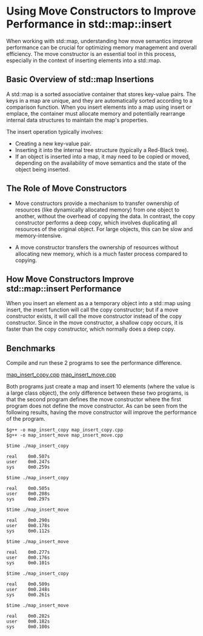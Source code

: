 # Using Move Constructors to Improve Performance in std::map::insert

When working with std::map, understanding how move semantics improve performance can be crucial for optimizing memory management and overall efficiency. The move constructor is an essential tool in this process, especially in the context of inserting elements into a std::map.

## Basic Overview of std::map Insertions

A std::map is a sorted associative container that stores key-value pairs. The keys in a map are unique, and they are automatically sorted according to a comparison function. When you insert elements into a map using insert or emplace, the container must allocate memory and potentially rearrange internal data structures to maintain the map's properties.

The insert operation typically involves:

- Creating a new key-value pair.
- Inserting it into the internal tree structure (typically a Red-Black tree).
- If an object is inserted into a map, it may need to be copied or moved, depending on the availability of move semantics and the state of the object being inserted.

## The Role of Move Constructors

- Move constructors provide a mechanism to transfer ownership of resources (like dynamically allocated memory) from one object to another, without the overhead of copying the data. In contrast, the copy constructor performs a deep copy, which involves duplicating all resources of the original object. For large objects, this can be slow and memory-intensive.

- A move constructor transfers the ownership of resources without allocating new memory, which is a much faster process compared to copying.

## How Move Constructors Improve std::map::insert Performance

When you insert an element as a a temporary object into a std::map using insert, the insert function will call the copy constructor; but if a move constructor exists, it will call the move constructor instead of the copy constructor. Since in the move constructor, a shallow copy occurs, it is faster than the copy constructor, which normally does a deep copy.

## Benchmarks

Compile and run these 2 programs to see the performance difference.

[map_insert_copy.cpp](map_insert_copy.cpp) [map_insert_move.cpp](map_insert_move.cpp)

Both programs just create a map and insert 10 elements (where the value is a large class object), the only difference between these two programs, is that the second program defines the move constructor where the first program does not define the move constructor. As can be seen from the following results, having the move constructor will improve the performance of the program.

```console
$g++ -o map_insert_copy map_insert_copy.cpp
$g++ -o map_insert_move map_insert_move.cpp

$time ./map_insert_copy

real    0m0.507s
user    0m0.247s
sys     0m0.259s

$time ./map_insert_copy

real    0m0.505s
user    0m0.208s
sys     0m0.297s

$time ./map_insert_move

real    0m0.290s
user    0m0.178s
sys     0m0.112s

$time ./map_insert_move

real    0m0.277s
user    0m0.176s
sys     0m0.101s

$time ./map_insert_copy

real    0m0.509s
user    0m0.248s
sys     0m0.261s

$time ./map_insert_move

real    0m0.282s
user    0m0.182s
sys     0m0.100s
```

